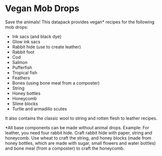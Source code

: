 # Vegan Mob Drops

Save the animals! This datapack provides vegan* recipes for the following mob drops:

- Ink sacs (and black dye)
- Glow ink sacs
- Rabbit hide (use to create leather)
- Rabbit foot
- Cod
- Salmon
- Pufferfish
- Tropical fish
- Feathers
- Bones (using bone meal from a composter)
- String
- Honey bottles
- Honeycomb
- Slime blocks
- Turtle and armadillo scutes

It also contains the classic wool to string and rotten flesh to leather recipes.

*All base components can be made without animal drops. Example: For leather, you need four rabbit hide. Craft rabbit hide with paper, string and honeycomb. Use wheat to craft the string, and honey blocks (made from honey bottles, which are made with sugar, small flowers and water bottles) and bone meal (from a composter) to craft the honeycomb.

